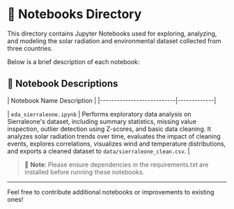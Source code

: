 # 📓 Notebooks Directory

This directory contains Jupyter Notebooks used for exploring, analyzing, and modeling the solar radiation and environmental dataset collected from three countries.

Below is a brief description of each notebook:

## 📁 Notebook Descriptions

| Notebook Name              Description |
|---------------------------|-------------|

| `eda_sierraleone.ipynb`          | Performs exploratory data analysis on Sierraleone's dataset, including summary statistics, missing value inspection, outlier detection using     Z-scores, and basic data cleaning. It analyzes solar radiation trends over time, evaluates the impact of cleaning events, explores correlations, visualizes wind and temperature distributions, and exports a cleaned dataset to `data/sierraleone_clean.csv`. |


> 📌 **Note**: Please ensure dependencies in the requirements.txt are installed before running these notebooks.

---

Feel free to contribute additional notebooks or improvements to existing ones!
